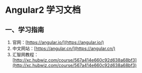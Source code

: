 # Angular2 学习文档

## 一、学习指南
1. 官网：[https://angular.io/](https://angular.io/)
2. 中文网站：[https://angular.cn/](https://angular.cn/)
3. 汇智网教程：[http://xc.hubwiz.com/course/567a414e660c92d638a68bf3](http://xc.hubwiz.com/course/567a414e660c92d638a68bf3)



